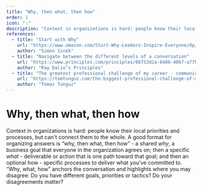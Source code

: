 ```yaml
---
title: "Why, then what, then how"
order: 1
icon: "💡"
description: "Context in organizations is hard: people know their local priorities and processes, but can't connect them to the whole. A good format for organizing answers is “why, then what, then how” - a shared *why*, a business goal that everyone in the organization agrees on; then a specific *what* - deliverable or action that is one path toward that goal; and then an optional how - specific processes to deliver what you’ve committed to. “Why, what, how” anchors the conversation and highlights where you may disagree: Do you have different goals, priorities or tactics? Do your disagreements matter?"
references:
  - title: "Start with Why"
    url: "https://www.amazon.com/Start-Why-Leaders-Inspire-Everyone/dp/1591846447"
    author: "Simon Sinek"
  - title: "Navigate between the different levels of a conversation"
    url: "https://www.principles.com/principles/66753d2a-8406-4067-a77b-9dc832a115b4/"
    author: "Ray Dalio’s Principles"
  - title: "The greatest professional challenge of my career - communication"
    url: "https://tomtunguz.com/the-biggest-professional-challenge-of-my-career-communication/"
    author: "Tomas Tunguz"
---
```


# Why, then what, then how

Context in organizations is hard: people know their local priorities and processes, but can't connect them to the whole. A good format for organizing answers is “why, then what, then how” - a shared *why*, a business goal that everyone in the organization agrees on; then a specific *what* - deliverable or action that is one path toward that goal; and then an optional how - specific processes to deliver what you’ve committed to. “Why, what, how” anchors the conversation and highlights where you may disagree: Do you have different goals, priorities or tactics? Do your disagreements matter?